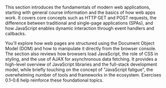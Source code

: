 This section introduces the fundamentals of modern web applications, starting with general course information and the basics of how web apps work. It covers core concepts such as HTTP GET and POST requests, the difference between traditional and single-page applications (SPAs), and how JavaScript enables dynamic interaction through event handlers and callbacks.

You'll explore how web pages are structured using the Document Object Model (DOM) and how to manipulate it directly from the browser console. The section also reviews how browsers load JavaScript, the role of CSS in styling, and the use of AJAX for asynchronous data fetching. It provides a high-level overview of JavaScript libraries and the full-stack development model, while briefly touching on the concept of "JavaScript fatigue", the overwhelming number of tools and frameworks in the ecosystem. Exercises 0.1–0.6 help reinforce these foundational topics.
